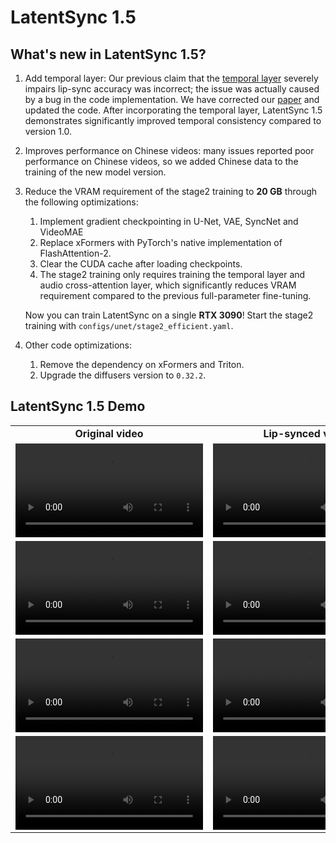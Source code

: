 # LatentSync 1.5

## What's new in LatentSync 1.5?

1. Add temporal layer: Our previous claim that the [temporal layer](https://arxiv.org/abs/2307.04725) severely impairs lip-sync accuracy was incorrect; the issue was actually caused by a bug in the code implementation. We have corrected our [paper](https://arxiv.org/abs/2412.09262) and updated the code. After incorporating the temporal layer, LatentSync 1.5 demonstrates significantly improved temporal consistency compared to version 1.0.

2. Improves performance on Chinese videos: many issues reported poor performance on Chinese videos, so we added Chinese data to the training of the new model version.

3. Reduce the VRAM requirement of the stage2 training to **20 GB** through the following optimizations:

   1. Implement gradient checkpointing in U-Net, VAE, SyncNet and VideoMAE
   2. Replace xFormers with PyTorch's native implementation of FlashAttention-2.
   3. Clear the CUDA cache after loading checkpoints.
   4. The stage2 training only requires training the temporal layer and audio cross-attention layer, which significantly reduces VRAM requirement compared to the previous full-parameter fine-tuning.

   Now you can train LatentSync on a single **RTX 3090**! Start the stage2 training with `configs/unet/stage2_efficient.yaml`.

4. Other code optimizations:

   1. Remove the dependency on xFormers and Triton.
   2. Upgrade the diffusers version to `0.32.2`.

## LatentSync 1.5 Demo

<table class="center">
  <tr style="font-weight: bolder;text-align:center;">
        <td width="50%"><b>Original video</b></td>
        <td width="50%"><b>Lip-synced video</b></td>
  </tr>
  <tr>
    <td>
      <video src=https://github.com/user-attachments/assets/b0c8d1da-3fdc-4946-9800-1b2fd0ef9c7f controls preload></video>
    </td>
    <td>
      <video src=https://github.com/user-attachments/assets/25dd1733-44c7-42fe-805a-d612d4bc30e0 controls preload></video>
    </td>
  </tr>
  <tr>
    <td>
      <video src=https://github.com/user-attachments/assets/4e48e501-64b4-4b4f-a69c-ed18dd987b1f controls preload></video>
    </td>
    <td>
      <video src=https://github.com/user-attachments/assets/e690d91b-9fe5-4323-a60e-2b7f546f01bc controls preload></video>
    </td>
  </tr>
  <tr>
    <td>
      <video src=https://github.com/user-attachments/assets/e84e2c13-1deb-41f7-8382-048ba1922b71 controls preload></video>
    </td>
    <td>
      <video src=https://github.com/user-attachments/assets/5a5ba09f-590b-4eb3-8dfb-a199d8d1e276 controls preload></video>
    </td>
  </tr>
  <tr>
    <td>
      <video src=https://github.com/user-attachments/assets/11e4b2b6-64f4-4617-b005-059209fcaea5 controls preload></video>
    </td>
    <td>
      <video src=https://github.com/user-attachments/assets/38437475-3c90-4d08-b540-c8e819e93e0d controls preload></video>
    </td>
  </tr>
</table>
